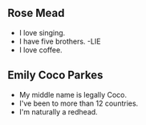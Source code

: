 ## Rose Mead

- I love singing.
- I have five brothers. -LIE
- I love coffee.

## Emily Coco Parkes

- My middle name is legally Coco.
- I've been to more than 12 countries.
- I'm naturally a redhead.
